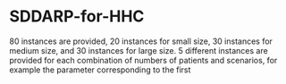 # SDDARP-for-HHC
80 instances are provided, 20 instances for small size, 30 instances for medium size, and 30 instances for large size.  5 different instances are provided for each combination of numbers of patients and scenarios, for example the parameter corresponding to the first 
